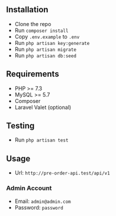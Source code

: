 ## Installation

- Clone the repo
- Run `composer install`
- Copy `.env.example` to `.env`
- Run `php artisan key:generate`
- Run `php artisan migrate`
- Run `php artisan db:seed`

## Requirements

- PHP >= 7.3
- MySQL >= 5.7
- Composer
- Laravel Valet (optional)

## Testing
- Run `php artisan test`

## Usage
- Url: `http://pre-order-api.test/api/v1`

### Admin Account
- Email: `admin@admin.com`
- Password: `password`


